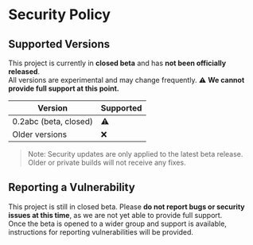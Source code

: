# Security Policy

## Supported Versions

This project is currently in **closed beta** and has **not been officially released**.  
All versions are experimental and may change frequently.
⚠️ **We cannot provide full support at this point.**

| Version               | Supported          |
| --------------------- | ----------------- |
| 0.2abc (beta, closed) | ⚠️                 |
| Older versions        | :x:               |

> Note: Security updates are only applied to the latest beta release. Older or private builds will not receive any fixes.  

## Reporting a Vulnerability

This project is still in closed beta. Please **do not report bugs or security issues at this time**, as we are not yet able to provide full support.  
Once the beta is opened to a wider group and support is available, instructions for reporting vulnerabilities will be provided.
